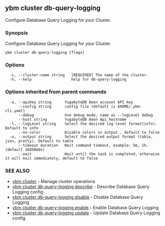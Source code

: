 ## ybm cluster db-query-logging

Configure Database Query Logging for your Cluster.

### Synopsis

Configure Database Query Logging for your Cluster.

```
ybm cluster db-query-logging [flags]
```

### Options

```
  -c, --cluster-name string   [REQUIRED] The name of the cluster.
  -h, --help                  help for db-query-logging
```

### Options inherited from parent commands

```
  -a, --apiKey string      YugabyteDB Aeon account API key
      --config string      config file (default is $HOME/.ybm-cli.yaml)
      --debug              Use debug mode, same as --logLevel debug
      --host string        YugabyteDB Aeon Api hostname
  -l, --logLevel string    Select the desired log level format(info). Default to info
      --no-color           Disable colors in output , default to false
  -o, --output string      Select the desired output format (table, json, pretty). Default to table
      --timeout duration   Wait command timeout, example: 5m, 1h. (default 168h0m0s)
      --wait               Wait until the task is completed, otherwise it will exit immediately, default to false
```

### SEE ALSO

* [ybm cluster](ybm_cluster.md)	 - Manage cluster operations
* [ybm cluster db-query-logging describe](ybm_cluster_db-query-logging_describe.md)	 - Describe Database Query Logging config
* [ybm cluster db-query-logging disable](ybm_cluster_db-query-logging_disable.md)	 - Disable Database Query Logging
* [ybm cluster db-query-logging enable](ybm_cluster_db-query-logging_enable.md)	 - Enable Database Query Logging
* [ybm cluster db-query-logging update](ybm_cluster_db-query-logging_update.md)	 - Update Database Query Logging config

